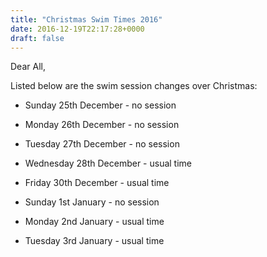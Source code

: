 ```yaml
---
title: "Christmas Swim Times 2016"
date: 2016-12-19T22:17:28+0000
draft: false
---
```

Dear All,

Listed below are the swim session changes over Christmas:



- Sunday 25th December - no session

- Monday 26th December - no session

- Tuesday 27th December - no session

- Wednesday 28th December - usual time

- Friday 30th December - usual time

- Sunday 1st January - no session

- Monday 2nd January - usual time

- Tuesday 3rd January - usual time



